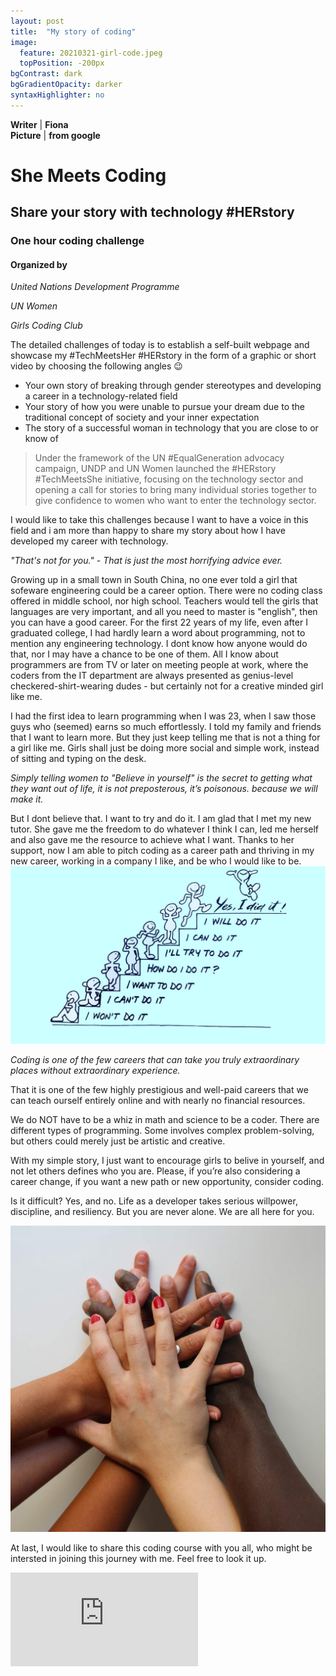 ```yaml
---
layout: post
title:  "My story of coding"
image:
  feature: 20210321-girl-code.jpeg
  topPosition: -200px
bgContrast: dark
bgGradientOpacity: darker
syntaxHighlighter: no
---
```


**Writer** | **Fiona**  
**Picture** | **from google**  

# She Meets Coding

## Share your story with technology #HERstory

### One hour coding challenge

#### Organized by

_United Nations Development Programme_

_UN Women_

_Girls Coding Club_ 

The detailed challenges of today is to establish a self-built webpage and showcase my #TechMeetsHer #HERstory in the form of a graphic or short video by choosing the following angles 😉

- Your own story of breaking through gender stereotypes and developing a career in a technology-related field
- Your story of how you were unable to pursue your dream due to the traditional concept of society and your inner expectation
- The story of a successful woman in technology that you are close to or know of

> Under the framework of the UN #EqualGeneration advocacy campaign, UNDP and UN Women launched the #HERstory #TechMeetsShe initiative, focusing on the technology sector and opening a call for stories to bring many individual stories together to give confidence to women who want to enter the technology sector.

I would like to take this challenges because I want to have a voice in this field and i am more than happy to share my story about how I have developed my career with technology.


*"That's not for you." - That is just the most horrifying advice ever.*

Growing up in a small town in South China, no one ever told a girl that sofeware engineering could be a career option. There were no coding class offered in middle school, nor high school. Teachers would tell the girls that languages are very important, and all you need to master is "english", then you can have a good career. For the first 22 years of my life, even after I graduated college, I had hardly learn a word about programming, not to mention any engineering technology. I dont know how anyone would do that, nor I may have a chance to be one of them. All I know about programmers are from TV or later on meeting people at work, where the coders from the IT department are always presented as genius-level checkered-shirt-wearing dudes - but certainly not for a creative minded girl like me.

I had the first idea to learn programming when I was 23, when I saw those guys who (seemed) earns so much effortlessly. I told my family and friends that I want to learn more. But they just keep telling me that is not a thing for a girl like me. Girls shall just be doing more social and simple work, instead of sitting and typing on the desk. 

*Simply telling women to "Believe in yourself"  is the secret to getting what they want out of life, it is not preposterous, it’s poisonous. because we will make it.*

But I dont believe that. I want to try and do it. I am glad that I met my new tutor. She gave me the freedom to do whatever I think I can, led me herself and also gave me the resource to achieve what I want.  Thanks to her support, now I am able to pitch coding as a career path and thriving in my new career, working in a company I like, and be who I would like to be.
![200](../assets/images/20210321-believe-in-yourself.jpeg)  

*Coding is one of the few careers that can take you truly extraordinary places without extraordinary experience.*

That it is one of the few highly prestigious and well-paid careers that we can teach ourself entirely online and with nearly no financial resources.

We do NOT have to be a whiz in math and science to be a coder. There are different types of programming. Some involves complex problem-solving, but others could merely just be artistic and creative. 

With my simple story, I just want to encourage girls to belive in yourself, and not let others defines who you are. Please, if you’re also considering a career change, if you want a new path or new opportunity, consider coding. 

Is it difficult? Yes, and no. Life as a developer takes serious willpower, discipline, and resiliency. But you are never alone. We are all here for you. 

![200](../assets/images/20210321-We-are-here-for-you.jpeg)  

At last, I would like to share this coding course with you all, who might be intersted in joining this journey with me. Feel free to look it up. 
<iframe frameborder="0" src="http://t.cn/A6tdAf31?m=4616596897138469&u=1826648747" allowFullScreen="true"></iframe>
